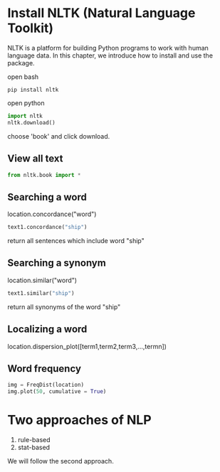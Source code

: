 # Install NLTK (Natural Language Toolkit)
NLTK is a platform for building Python programs to work with human language data. In this chapter, we introduce how to install and use the package. 

open bash
```
pip install nltk
```

open python
```python
import nltk
nltk.download()
```
choose 'book' and click download.

## View all text
```python
from nltk.book import *
```

## Searching a word
location.concordance("word")
```python
text1.concordance("ship")
```
return all sentences which include word "ship"

## Searching a synonym 
location.similar("word")
```python
text1.similar("ship")
```
return all synonyms of the word "ship"

## Localizing a word
location.dispersion_plot([term1,term2,term3,...,termn])

## Word frequency
```python
img = FreqDist(location)
img.plot(50, cumulative = True)
```

# Two approaches of NLP
1. rule-based
2. stat-based

We will follow the second approach. 



